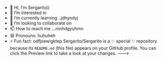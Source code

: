 - 👋 Hi, I’m Sergarito))
- 👀 I’m interested in 
- 🌱 I’m currently learning ..jdhyndyj
- 💞️ I’m looking to collaborate on 
- 📫 How to reach me ...mnhdgyuhmn
- 😄 Pronouns: huhuheh
- ⚡ Fun fact: odfjoewigktep
Sergarito/Sergarito is a ✨ special ✨ repository because its `README.md` (this file) appears on your GitHub profile.
You can click the Preview link to take a look at your changes.
--->
